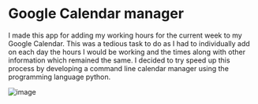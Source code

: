 # Google Calendar manager

I made this app for adding my working hours for the current week to my Google Calendar. This was a tedious task to do as I 
had to individually add on each day the hours I would be working and the times along with other information which remained the same.
I decided to try speed up this process by developing a command line calendar manager using the programming language python.

![image](https://user-images.githubusercontent.com/43136483/72114617-16b16400-333c-11ea-899b-c71b46cafa6d.png)
